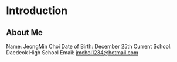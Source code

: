 # Introduction

## About Me
Name: JeongMin Choi
Date of Birth: December 25th
Current School: Daedeok High School
Email: jmchoi1234@hotmail.com
